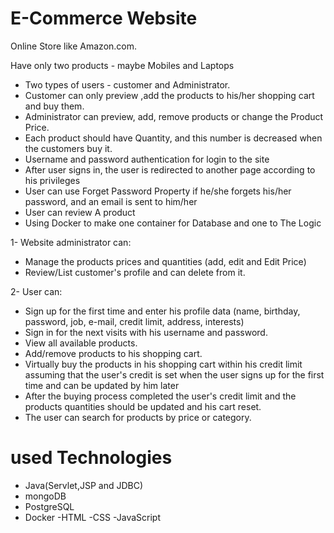 # E-Commerce Website
Online Store like Amazon.com. 

Have only two products - maybe Mobiles and Laptops
- Two types of users - customer and Administrator.
- Customer can only preview ,add the products to his/her shopping cart and buy them.
- Administrator can preview, add, remove products or change the Product Price.
- Each product should have Quantity, and this number is decreased when the customers buy it.
- Username and password authentication for login to the site
- After user signs in, the user is redirected to another page according to his privileges
- User can use Forget Password Property if he/she forgets his/her password, and an email is sent to him/her 
- User can review A product
- Using Docker to make one container for Database and one to The Logic

1- Website administrator can:
- Manage the products prices and quantities (add, edit and Edit Price)
- Review/List customer's profile and can delete from it.

2- User can:
- Sign up for the first time and enter his profile data (name, birthday, password, job, e-mail, credit limit, address, interests)
- Sign in for the next visits with his username and password.
- View all available products.
- Add/remove products to his shopping cart.
- Virtually buy the products in his shopping cart within his credit limit
assuming that the user's credit is set when the user signs up for the
first time and can be updated by him later
- After the buying process completed the user's credit limit and the
products quantities should be updated and his cart reset.
- The user can search for products by price or category.

# used Technologies 
 - Java(Servlet,JSP and JDBC)
 - mongoDB
 - PostgreSQL
 - Docker
 -HTML
 -CSS
 -JavaScript
